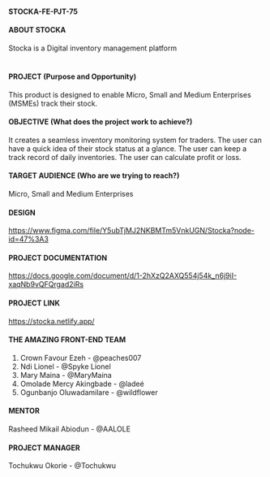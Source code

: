 #### STOCKA-FE-PJT-75

#### ABOUT STOCKA

Stocka is a Digital inventory management platform
#
#
#
#### PROJECT (Purpose and Opportunity)

This product is designed to enable Micro, Small and Medium Enterprises (MSMEs) track their stock.



#### OBJECTIVE (What does the project work to achieve?)

It creates a seamless inventory monitoring system for traders. 
The user can have a quick idea of their stock status at a glance. 
The user can keep a track record of daily inventories.
The user can calculate profit or loss.



#### TARGET AUDIENCE (Who are we trying to reach?)

Micro, Small and Medium Enterprises
 
 
 
#### DESIGN

https://www.figma.com/file/Y5ubTjMJ2NKBMTm5VnkUGN/Stocka?node-id=47%3A3



#### PROJECT DOCUMENTATION

https://docs.google.com/document/d/1-2hXzQ2AXQ554j54k_n6j9iI-xaqNb9vQFQrgad2iRs



#### PROJECT LINK
https://stocka.netlify.app/


#### THE AMAZING FRONT-END TEAM

1. Crown Favour Ezeh - @peaches007
2. Ndi Lionel - @Spyke Lionel
3. Mary Maina - @MaryMaina
4. Omolade Mercy Akingbade - @ladeé
5. Ogunbanjo Oluwadamilare - @wildflower



#### MENTOR
Rasheed Mikail Abiodun - @AALOLE


#### PROJECT MANAGER
Tochukwu Okorie - @Tochukwu
